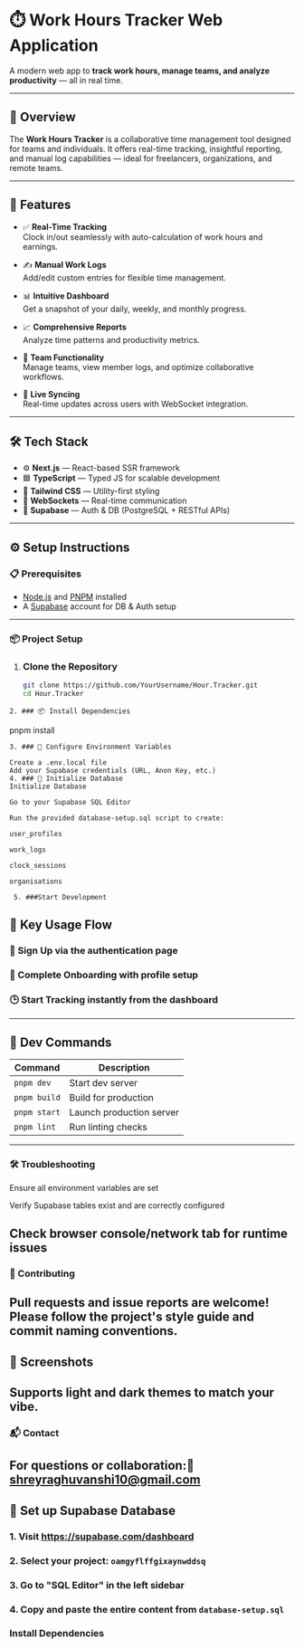 # ⏱️ Work Hours Tracker Web Application

A modern web app to **track work hours, manage teams, and analyze productivity** — all in real time.

---

## 📌 Overview

The **Work Hours Tracker** is a collaborative time management tool designed for teams and individuals. It offers real-time tracking, insightful reporting, and manual log capabilities — ideal for freelancers, organizations, and remote teams.

---

## 🚀 Features

- ✅ **Real-Time Tracking**  
  Clock in/out seamlessly with auto-calculation of work hours and earnings.

- ✍️ **Manual Work Logs**  
  Add/edit custom entries for flexible time management.

- 📊 **Intuitive Dashboard**  
  Get a snapshot of your daily, weekly, and monthly progress.

- 📈 **Comprehensive Reports**  
  Analyze time patterns and productivity metrics.

- 👥 **Team Functionality**  
  Manage teams, view member logs, and optimize collaborative workflows.

- 🔄 **Live Syncing**  
  Real-time updates across users with WebSocket integration.

---

## 🛠 Tech Stack

- ⚙️ **Next.js** — React-based SSR framework  
- 🟦 **TypeScript** — Typed JS for scalable development  
- 🎨 **Tailwind CSS** — Utility-first styling  
- 🔌 **WebSockets** — Real-time communication  
- 🧾 **Supabase** — Auth & DB (PostgreSQL + RESTful APIs)

---

## ⚙️ Setup Instructions

### 📋 Prerequisites
- [Node.js](https://nodejs.org/) and [PNPM](https://pnpm.io/) installed
- A [Supabase](https://supabase.com/) account for DB & Auth setup

---

### 📦 Project Setup

1. ### **Clone the Repository**
   ```bash
   git clone https://github.com/YourUsername/Hour.Tracker.git
   cd Hour.Tracker
```
2. ### 📦 Install Dependencies
```
pnpm install
```
3. ### 🔧 Configure Environment Variables

Create a .env.local file
Add your Supabase credentials (URL, Anon Key, etc.)
4. ### 🔑 Initialize Database
Initialize Database

Go to your Supabase SQL Editor

Run the provided database-setup.sql script to create:

user_profiles

work_logs

clock_sessions

organisations
 
 5. ###Start Development
 ```
 ## 🧭 Key Usage Flow

### 🔐 Sign Up via the authentication page

### 👤 Complete Onboarding with profile setup

### 🕒 Start Tracking instantly from the dashboard
---
## 🧪 Dev Commands
| Command      | Description              |
| ------------ | ------------------------ |
| `pnpm dev`   | Start dev server         |
| `pnpm build` | Build for production     |
| `pnpm start` | Launch production server |
| `pnpm lint`  | Run linting checks       |
---
### 🛠️ Troubleshooting
Ensure all environment variables are set

Verify Supabase tables exist and are correctly configured

Check browser console/network tab for runtime issues
---
### 🤝 Contributing
Pull requests and issue reports are welcome!
Please follow the project's style guide and commit naming conventions.
---
## 📸 Screenshots
Supports light and dark themes to match your vibe.
---
### 📬 Contact
For questions or collaboration:📧 shreyraghuvanshi10@gmail.com
---
## 🔐 Set up Supabase Database
### 1. Visit https://supabase.com/dashboard
### 2. Select your project: `oamgyflffgixaynwddsq`
### 3. Go to "SQL Editor" in the left sidebar
### 4. Copy and paste the entire content from `database-setup.sql`
### Install Dependencies
